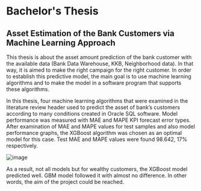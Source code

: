 # Bachelor's Thesis

## Asset Estimation of the Bank Customers via Machine Learning Approach

This thesis is about the asset amount prediction of the bank customer with the available data (Bank Data Warehouse, KKB, Neighborhood data). In that way, it is aimed to make the right campaign for the right customer. In order to establish this predictive model, the main goal is to use machine learning algorithms and to make the model in a software program that supports these algorithms. 


In this thesis, four machine learning algorithms that were examined in the literature review header used to predict the asset of bank’s customers according to many conditions created in Oracle SQL software. Model performance was measured with MAE and MAPE KPI forecast error types. After examination of MAE and MAPE values for test samples and also model performance graphs, the XGBoost algorithm was chosen as an optimal model for this case. Test MAE and MAPE values were found 98.642, 17% respectively.

![image](https://github.com/belcekaya/asset_estimation/assets/58460284/ae719a9b-af21-4d25-b3b8-dc16bb7e35f0)

As a result, not all models but for wealthy customers, the XGBoost model predicted well. GBM model followed it with almost no difference. In other words, the aim of the project could be reached.
